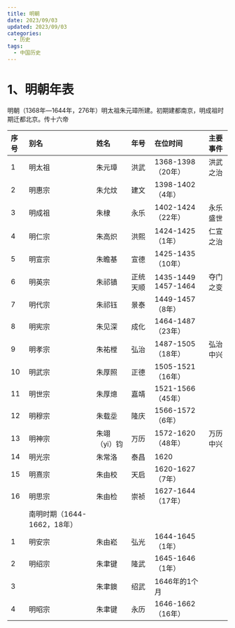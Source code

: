 ```yaml
---
title: 明朝
date: 2023/09/03
updated: 2023/09/03
categories:
  - 历史
tags:
  - 中国历史
---
```


# 1、明朝年表

明朝（1368年―1644年，276年）明太祖朱元璋所建。初期建都南京，明成祖时期迁都北京。传十六帝

|  序号  |  别名               |  姓名       |  年号     |  在位时间                 |  主要事件  |
|:-----|:------------------|:----------|:--------|:----------------------|:-------|
|   1  |  明太祖              |  朱元璋      |  洪武     |            1368-1398（20年）  |  洪武之治  |
|   2  |  明惠宗              |  朱允炆      |  建文     |            1398-1402（4年）  |        |
|   3  |  明成祖              |  朱棣       |  永乐     |            1402-1424（22年）  |  永乐盛世  |
|   4  |  明仁宗              |  朱高炽      |  洪熙     |            1424-1425（1年）  |  仁宣之治  |
|   5  |  明宣宗              |  朱瞻基      |  宣德     |            1425-1435（10年）  |        |
|   6  |  明英宗              |  朱祁镇      |  正统 天顺  |  1435-1449 1457-1464  |  夺门之变  |
|   7  |  明代宗              |  朱祁钰      |  景泰     |            1449-1457（8年）  |        |
|   8  |  明宪宗              |  朱见深      |  成化     |            1464-1487（23年）  |        |
|   9  |  明孝宗              |  朱祐樘      |  弘治     |            1487-1505（18年）  |  弘治中兴  |
|  10  |  明武宗              |  朱厚照      |  正德     |            1505-1521（16年）  |        |
|  11  |  明世宗              |  朱厚熜      |  嘉靖     |            1521-1566（45年）  |        |
|  12  |  明穆宗              |  朱载坖      |  隆庆     |            1566-1572（6年）  |        |
|  13  |  明神宗              |  朱翊（yi）钧  |  万历     |            1572-1620（48年）  |  万历中兴  |
|  14  |  明光宗              |  朱常洛      |  泰昌     |                 1620  |        |
|  15  |  明熹宗              |  朱由校      |  天启     |            1620-1627（7年）  |        |
|  16  |  明思宗              |  朱由检      |  崇祯     |            1627-1644（17年）  |        |
|      |  南明时期（1644-1662，18年）  |           |         |                       |        |
|   1  |  明安宗              |  朱由崧      |  弘光     |            1644-1645（1年）  |        |
|   2  |  明绍宗              |  朱聿键      |  隆武     |            1645-1646（1年）  |        |
|   3  |                   |  朱聿鐭      |  绍武     |            1646年的1个月  |        |
|   4  |  明昭宗              |  朱聿键      |  永历     |            1646-1662（16年）  |        |  
